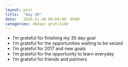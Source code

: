 ```yaml
---
layout: post
title:  "Day 30"
date:   2016-11-30 09:04:00 -0500
categories: 30days gratitude
---
```


* I’m grateful for finishing my 30 day goal
* I’m grateful for the opportunities waiting to be seized
* I’m grateful for 2017 and new goals
* I’m grateful for the opportunity to learn everyday
* I’m grateful for friends and partners